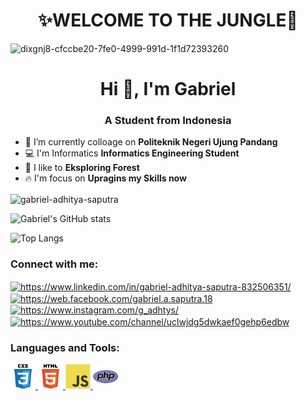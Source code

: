 <h1 align="center"> ✨WELCOME TO THE JUNGLE🌠 </h1>

![dixgnj8-cfccbe20-7fe0-4999-991d-1f1d72393260](https://github.com/user-attachments/assets/9d1e5d9c-dcab-4ac3-8430-ada42bcc3f27)

<h1 align="center"> Hi 👋, I'm Gabriel </h1>
<h3 align="center"> A Student from Indonesia </h3>

- 🔭 I’m currently colloage on **Politeknik Negeri Ujung Pandang**
- 💻 I'm Informatics **Informatics Engineering Student**
- 🗻 I like to **Eksploring Forest**
- 🔥 I'm focus on **Upragins my Skills now**

<p><img align="center" src="https://github-readme-streak-stats.herokuapp.com/?user=gabriel-adhitya-saputra&theme=cobalt&" alt="gabriel-adhitya-saputra" /></p>

![Gabriel's GitHub stats](https://github-readme-stats.vercel.app/api?username=gabriel-adhitya-saputra&show_icons=true&theme=cobalt)

![Top Langs](https://github-readme-stats.vercel.app/api/top-langs/?username=gabriel-adhitya-saputra&layout=compact&theme=cobalt)

<h3 align="left">Connect with me:</h3>
<p align="left">
<a href="https://linkedin.com/in/https://www.linkedin.com/in/gabriel-adhitya-saputra-832506351/" target="blank"><img align="center" src="https://raw.githubusercontent.com/rahuldkjain/github-profile-readme-generator/master/src/images/icons/Social/linked-in-alt.svg" alt="https://www.linkedin.com/in/gabriel-adhitya-saputra-832506351/" height="30" width="40" /></a>
<a href="https://fb.com/https://web.facebook.com/gabriel.a.saputra.18" target="blank"><img align="center" src="https://raw.githubusercontent.com/rahuldkjain/github-profile-readme-generator/master/src/images/icons/Social/facebook.svg" alt="https://web.facebook.com/gabriel.a.saputra.18" height="30" width="40" /></a>
<a href="https://instagram.com/https://www.instagram.com/g_adhtys/" target="blank"><img align="center" src="https://raw.githubusercontent.com/rahuldkjain/github-profile-readme-generator/master/src/images/icons/Social/instagram.svg" alt="https://www.instagram.com/g_adhtys/" height="30" width="40" /></a>
<a href="https://www.youtube.com/c/https://www.youtube.com/channel/uclwjdg5dwkaef0gehp6edbw" target="blank"><img align="center" src="https://raw.githubusercontent.com/rahuldkjain/github-profile-readme-generator/master/src/images/icons/Social/youtube.svg" alt="https://www.youtube.com/channel/uclwjdg5dwkaef0gehp6edbw" height="30" width="40" /></a>
</p>

<h3 align="left">Languages and Tools:</h3>
<p align="left"> <a href="https://www.w3schools.com/css/" target="_blank" rel="noreferrer"> <img src="https://raw.githubusercontent.com/devicons/devicon/master/icons/css3/css3-original-wordmark.svg" alt="css3" width="40" height="40"/> </a> <a href="https://www.w3.org/html/" target="_blank" rel="noreferrer"> <img src="https://raw.githubusercontent.com/devicons/devicon/master/icons/html5/html5-original-wordmark.svg" alt="html5" width="40" height="40"/> </a> <a href="https://developer.mozilla.org/en-US/docs/Web/JavaScript" target="_blank" rel="noreferrer"> <img src="https://raw.githubusercontent.com/devicons/devicon/master/icons/javascript/javascript-original.svg" alt="javascript" width="40" height="40"/> </a> <a href="https://www.php.net" target="_blank" rel="noreferrer"> <img src="https://raw.githubusercontent.com/devicons/devicon/master/icons/php/php-original.svg" alt="php" width="40" height="40"/> </a> </p>
